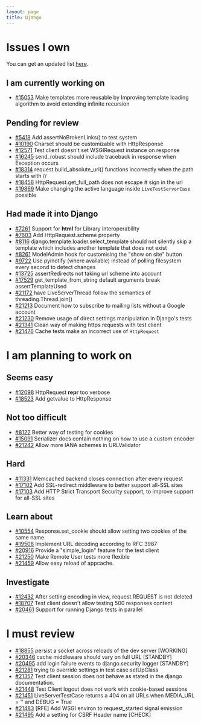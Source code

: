 ```yaml
---
layout: page
title: Django
---
```



Issues I own
============

You can get an updated list
[here](https://code.djangoproject.com/query?owner=unaizalakain).


I am currently working on
-------------------------

- [#15053](https://code.djangoproject.com/ticket/15053/)
    Make templates more reusable by Improving template loading algorithm to avoid extending infinite recursion


Pending for review
------------------

- [#5418](https://code.djangoproject.com/ticket/5418/)
    Add assertNoBrokenLinks() to test system
- [#10190](https://code.djangoproject.com/ticket/10190/)
    Charset should be customizable with HttpResponse
- [#12571](https://code.djangoproject.com/ticket/12571/)
    Test client doesn't set WSGIRequest instance on response
- [#16245](https://code.djangoproject.com/ticket/16245/)
    send_robust should include traceback in response when Exception occurs
- [#18314](https://code.djangoproject.com/ticket/18314/)
    request.build_absolute_uri() functions incorrectly when the path starts with //
- [#18456](https://code.djangoproject.com/ticket/18456/)
    HttpRequest.get_full_path does not escape # sign in the url
- [#19869](https://code.djangoproject.com/ticket/19869/)
    Make changing the active language inside `LiveTestServerCase` possible


Had made it into Django
-----------------------

- [#7261](https://code.djangoproject.com/ticket/7261/)
     Support for __html__ for Library interoperability
- [#7603](https://code.djangoproject.com/ticket/7603/)
     Add HttpRequest.scheme property
- [#8116](https://code.djangoproject.com/ticket/8116/)
     django.template.loader.select_template should not silently skip a template which includes another template that does not exist
- [#8261](https://code.djangoproject.com/ticket/8261/)
     ModelAdmin hook for customising the "show on site" button
- [#9722](https://code.djangoproject.com/ticket/9722/)
     Use pyinotify (where available) instead of polling filesystem every second to detect changes
- [#13725](https://code.djangoproject.com/ticket/13725/)
    assertRedirects not taking url scheme into account
- [#17529](https://code.djangoproject.com/ticket/17529/)
    get_template_from_string default arguments break assertTemplateUsed
- [#21172](https://code.djangoproject.com/ticket/21172/)
    have LiveServerThread follow the semantics of threading.Thread.join()
- [#21213](https://code.djangoproject.com/ticket/21213/)
    Document how to subscribe to mailing lists without a Google account
- [#21230](https://code.djangoproject.com/ticket/21230/)
    Remove usage of direct settings manipulation in Django's tests
- [#21341](https://code.djangoproject.com/ticket/21341/)
    Clean way of making https requests with test client
- [#21476](https://code.djangoproject.com/ticket/21476/)
    Cache tests make an incorrect use of `HttpRequest`


I am planning to work on
========================


Seems easy
----------

- [#12098](https://code.djangoproject.com/ticket/12098/)
    HttpRequest __repr__ too verbose
- [#18523](https://code.djangoproject.com/ticket/18523/)
    Add getvalue to HttpResponse


Not too difficult
-----------------

- [#8122](https://code.djangoproject.com/ticket/8122/)
     Better way of testing for cookies
- [#15091](https://code.djangoproject.com/ticket/15091/)
    Serializer docs contain nothing on how to use a custom encoder
- [#21242](https://code.djangoproject.com/ticket/21242/)
    Allow more IANA schemes in URLValidator


Hard
----

- [#11331](https://code.djangoproject.com/ticket/11331/)
    Memcached backend closes connection after every request
- [#17102](https://code.djangoproject.com/ticket/17102/)
    Add SSL-redirect middleware to better support all-SSL sites
- [#17103](https://code.djangoproject.com/ticket/17103/)
    Add HTTP Strict Transport Security support, to improve support for all-SSL sites


Learn about
-----------

- [#10554](https://code.djangoproject.com/ticket/10554/)
    Response.set_cookie should allow setting two cookies of the same name.
- [#19508](https://code.djangoproject.com/ticket/19508/)
    Implement URL decoding according to RFC 3987
- [#20916](https://code.djangoproject.com/ticket/20916/)
    Provide a "simple_login" feature for the test client
- [#21250](https://code.djangoproject.com/ticket/21250/)
    Make Remote User tests more flexible
- [#21459](https://code.djangoproject.com/ticket/21459/)
    Allow easy reload of appcache.

Investigate
-----------

- [#12432](https://code.djangoproject.com/ticket/12432/)
    After setting encoding in view, request.REQUEST is not deleted
- [#18707](https://code.djangoproject.com/ticket/18707/)
    Test client doesn't allow testing 500 responses content
- [#20461](https://code.djangoproject.com/ticket/20461/)
    Support for running Django tests in parallel


I must review
=============


- [#18855](https://code.djangoproject.com/ticket/18855/)
    persist a socket across reloads of the dev server [WORKING]
- [#20346](https://code.djangoproject.com/ticket/20346/)
    cache middleware should vary on full URL [STANDBY]
- [#20495](https://code.djangoproject.com/ticket/20495/)
    add login failure events to django.security logger [STANDBY]
- [#21281](https://code.djangoproject.com/ticket/21281/)
    trying to override settings in test case setUpClass
- [#21357](https://code.djangoproject.com/ticket/21357/)
    Test client session does not behave as stated in the django documentation.
- [#21448](https://code.djangoproject.com/ticket/21448/)
    Test Client logout does not work with cookie-based sessions
- [#21451](https://code.djangoproject.com/ticket/21451/)
    LiveServerTestCase returns a 404 on all URLs when MEDIA_URL = '' and DEBUG = True
- [#21483](https://code.djangoproject.com/ticket/21483/)
    [RFE] Add WSGI environ to request_started signal emission
- [#21495](https://code.djangoproject.com/ticket/21495/)
    Add a setting for CSRF Header name [CHECK]
